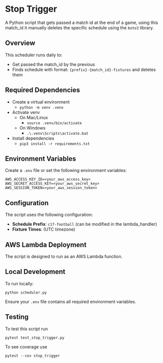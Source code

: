 # Stop Trigger

A Python script that gets passed a match id at the end of a game, using this match_id it manually deletes the specific schedule using the `boto3` library.

## Overview

This scheduler runs daily to:
- Get passed the match_id by the previous
- Finds schedule with format: `{prefix}-{match_id}-fixtures` and deletes them

## Required Dependencies
- Create a virtual environment
    - `python -m venv .venv`
- Activate venv
    - On Mac/Linux
        - `source .venv/bin/activate`
    - On Windows
        - `.\.venv\Scripts\activate.bat`
- Install dependencies
    - `pip3 install -r requirements.txt`

## Environment Variables

Create a `.env` file or set the following environment variables:

```
AWS_ACCESS_KEY_ID=<your_aws_access_key>
AWS_SECRET_ACCESS_KEY=<your_aws_secret_key>
AWS_SESSION_TOKEN=<your_aws_session_token>
```

## Configuration

The script uses the following configuration:
- **Schedule Prefix**: `c17-football` (can be modified in the lambda_handler)
- **Fixture Times**: (UTC timezone)

## AWS Lambda Deployment

The script is designed to run as an AWS Lambda function.

## Local Development

To run locally:

`python scheduler.py`

Ensure your `.env` file contains all required environment variables.

## Testing

To test this script run 

`pytest test_stop_trigger.py`

To see coverage use 

`pytest --cov stop_trigger`
